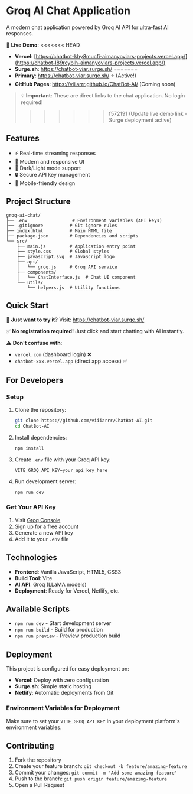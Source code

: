 # Groq AI Chat Application

A modern chat application powered by Groq AI API for ultra-fast AI responses.

🌟 **Live Demo**: 
<<<<<<< HEAD
- **Vercel**: [https://chatbot-khy8mucfi-aimanyoviars-projects.vercel.app/](https://chatbot-l89rcyblh-aimanyoviars-projects.vercel.app/)
- **Surge.sh**: https://chatbot-viar.surge.sh/
=======
- **Primary**: https://chatbot-viar.surge.sh/ ⭐ (Active!)
- **GitHub Pages**: https://viiiarrr.github.io/ChatBot-AI/ (Coming soon)

> 💡 **Important**: These are direct links to the chat application. No login required!
>>>>>>> f572191 (Update live demo link - Surge deployment active)

## Features

- ⚡ Real-time streaming responses
- 🎨 Modern and responsive UI
- 🌙 Dark/Light mode support
- 🔒 Secure API key management
- 📱 Mobile-friendly design

## Project Structure

```
groq-ai-chat/
├── .env                 # Environment variables (API keys)
├── .gitignore          # Git ignore rules
├── index.html          # Main HTML file
├── package.json        # Dependencies and scripts
└── src/
    ├── main.js         # Application entry point
    ├── style.css       # Global styles
    ├── javascript.svg  # JavaScript logo
    ├── api/
    │   └── groq.js     # Groq API service
    ├── components/
    │   └── ChatInterface.js  # Chat UI component
    └── utils/
        └── helpers.js  # Utility functions
```

## Quick Start

🚀 **Just want to try it?** Visit: https://chatbot-viar.surge.sh/

✅ **No registration required!** Just click and start chatting with AI instantly.

⚠️ **Don't confuse with**: 
- `vercel.com` (dashboard login) ❌
- `chatbot-xxx.vercel.app` (direct app access) ✅

## For Developers

### Setup

1. Clone the repository:
   ```bash
   git clone https://github.com/viiiarrr/ChatBot-AI.git
   cd ChatBot-AI
   ```

2. Install dependencies:
   ```bash
   npm install
   ```

3. Create `.env` file with your Groq API key:
   ```
   VITE_GROQ_API_KEY=your_api_key_here
   ```

4. Run development server:
   ```bash
   npm run dev
   ```

### Get Your API Key

1. Visit [Groq Console](https://console.groq.com/keys)
2. Sign up for a free account
3. Generate a new API key
4. Add it to your `.env` file

## Technologies

- **Frontend**: Vanilla JavaScript, HTML5, CSS3
- **Build Tool**: Vite
- **AI API**: Groq (LLaMA models)
- **Deployment**: Ready for Vercel, Netlify, etc.

## Available Scripts

- `npm run dev` - Start development server
- `npm run build` - Build for production
- `npm run preview` - Preview production build

## Deployment

This project is configured for easy deployment on:
- **Vercel**: Deploy with zero configuration
- **Surge.sh**: Simple static hosting
- **Netlify**: Automatic deployments from Git

### Environment Variables for Deployment

Make sure to set your `VITE_GROQ_API_KEY` in your deployment platform's environment variables.

## Contributing

1. Fork the repository
2. Create your feature branch: `git checkout -b feature/amazing-feature`
3. Commit your changes: `git commit -m 'Add some amazing feature'`
4. Push to the branch: `git push origin feature/amazing-feature`
5. Open a Pull Request
